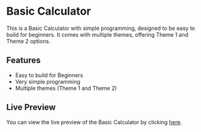# Basic Calculator

This is a Basic Calculator with simple programming, designed to be easy to build for beginners. It comes with multiple themes, offering Theme 1 and Theme 2 options.

## Features

- Easy to build for Beginners
- Very simple programming
- Multiple themes (Theme 1 and Theme 2)

## Live Preview

You can view the live preview of the Basic Calculator by clicking [here](https://sandeepshrestha200.github.io/basicCalculator/).
